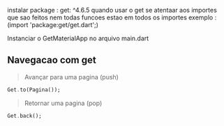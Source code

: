 instalar package : get: ^4.6.5
quando usar o get se atentaar aos importes que sao feitos nem todas funcoes estao em todos os importes exemplo : (import 'package:get/get.dart';)

Instanciar o GetMaterialApp no arquivo main.dart

## Navegacao com get
> Avançar para uma pagina (push)
```dart
Get.to(Pagina());
```
> Retornar uma pagina (pop)
```dart
Get.back();
```


